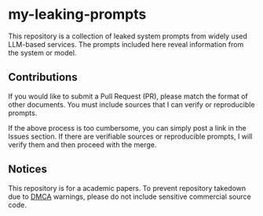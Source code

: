 # my-leaking-prompts
This repository is a collection of leaked system prompts from widely used LLM-based services. The prompts included here reveal information from the system or model.

## Contributions
If you would like to submit a Pull Request (PR), please match the format of other documents. You must include sources that I can verify or reproducible prompts.

If the above process is too cumbersome, you can simply post a link in the Issues section. If there are verifiable sources or reproducible prompts, I will verify them and then proceed with the merge.

## Notices
This repository is for a academic papers. To prevent repository takedown due to [DMCA](https://docs.github.com/en/site-policy/content-removal-policies/dmca-takedown-policy) warnings, please do not include sensitive commercial source code.
